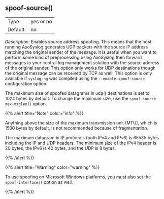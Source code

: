 ---
---
<!-- DISCLAIMER: This file is based on the syslog-ng Open Source Edition documentation https://github.com/balabit/syslog-ng-ose-guides/commit/2f4a52ee61d1ea9ad27cb4f3168b95408fddfdf2 and is used under the terms of The syslog-ng Open Source Edition Documentation License. The file has been modified by Axoflow. -->

## spoof-source()

|          |           |
| -------- | --------- |
| Type:    | yes or no |
| Default: | no        |

*Description:* Enables source address spoofing. This means that the host running AxoSyslog generates UDP packets with the source IP address matching the original sender of the message. It is useful when you want to perform some kind of preprocessing using AxoSyslog then forward messages to your central log management solution with the source address of the original sender. This option only works for UDP destinations though the original message can be received by TCP as well. This option is only available if `syslog-ng` was compiled using the `--enable-spoof-source` configuration option.

The maximum size of spoofed datagrams in udp() destinations is set to 1024 bytes by default. To change the maximum size, use the `spoof-source-max-msglen()` option.

{{% alert title="Note" color="info" %}}

Anything above the size of the maximum transmission unit (MTU), which is 1500 bytes by default, is not recommended because of fragmentation.

The maximum datagram in IP protocols (both IPv4 and IPv6) is 65535 bytes including the IP and UDP headers. The minimum size of the IPv4 header is 20 bytes, the IPv6 is 40 bytes, and the UDP is 8 bytes.

{{% /alert %}}

{{% alert title="Warning" color="warning" %}}

To use spoofing on Microsoft Windows platforms, you must also set the `spoof-interface()` option as well.

{{% /alert %}}

